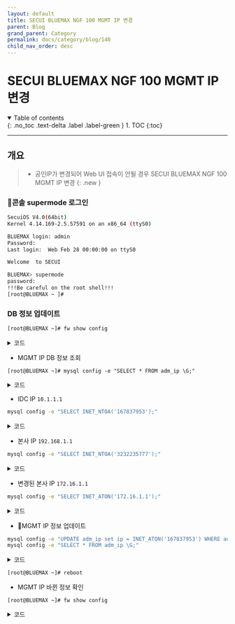 ```yaml
---
layout: default
title: SECUI BLUEMAX NGF 100 MGMT IP 변경
parent: Blog
grand_parent: Category
permalink: docs/category/blog/140
child_nav_order: desc
---
```


# SECUI BLUEMAX NGF 100 MGMT IP 변경

<details open markdown="block">
  <summary>
    Table of contents
  </summary>
  {: .no_toc .text-delta .label .label-green }
1. TOC
{:toc}
</details>

---

## 개요

> - 공인IP가 변경되어 Web UI 접속이 안될 경우 SECUI BLUEMAX NGF 100 MGMT IP 변경
{: .new }

### 콘솔 supermode 로그인

```bash
SecuiOS V4.0(64bit)
Kernel 4.14.169-2.5.57591 on an x86_64 (ttyS0)

BLUEMAX login: admin
Password:
Last login:  Web Feb 28 00:00:00 on ttyS0

Welcome  to SECUI

BLUEMAX> supermode
password:
!!!Be careful on the root shell!!!
[root@BLUEMAX ~ ]#
```

### DB 정보 업데이트

```bash
[root@BLUEMAX ~]# fw show config
```

<details markdown="block">
  <summary>
    코드
  </summary>
  {: .text-delta .label .label-green }

```bash
[ License & Feature configuration ]
 License                : OK
 Operation mode         : BASIC
 FW feature             : On (enabled)
 IPSec feature          : On
 IPS/DDOS feature       : Off

[ System configuration ]
 Machine ID                 : 0b1bdcc1
 Allow non IP/ARP in L2     : Off
 Forward IP broadcast in L3 : Off
 HA divert                  : On
 APP ID Cache               : Off
 URL Logging                : Off
 WEB Identify               : Off

[ Local IP configuration ]
 127.0.0.1               192.168.10.10           192.168.20.1

[ Zone configuration ]
 Zone INT : eth1 tun0
 Zone EXT : eth3
 Zone DMZ :
 Zone HA  :

[ Administrator Interface configuration ]
 Admin Interface count : 0


[ Administrator IP configuration ]
 Admin IP control : On
 Admin IP list    :
 10.1.1.1/255.255.255.255              192.168.1.1/255.255.255.255

[ Administrator port configuration ]
 GUI port : 443
 CLI port : 22

[ DR Accept configuration ]
 Accept IP   :
 Accept Port :

[ Log/Alert configuration ]
 Allow log                     : Off
   + TCP session install log   : Off
   + Non-syn TCP install log   : Off
   + Non-first fragment log    : Off
   + Sub session log           : On
 Deny log                      : Off
 All packet log                : Off
 Black list log                : Off
 Session full alert            : Off
 Session full alert threshold  : Off
 Session shaping alert         : Off
 IP conflict alert             : Off

[ Session shaping configuration ]
 Session shaping : Off

[ Fragment packet control configuration ]
 Allow all fragment packet           : On
 Fragment packet stateful inspection : Off

[ Protocol-specific stateful inspection configuration ]
 FTP        [svc type  5] : On
 H.323      [svc type 12] : On
 MGCP       [svc type 17] : On
 MMS        [svc type  9] : On
 RMI        [svc type 11] : On
 RSHELL     [svc type  6] : On
 RTSP       [svc type  8] : On
 SIP        [svc type 16] : On
 SQLNET     [svc type  7] : On
 RPC        [svc type 15] : On
 TFTP       [svc type 13] : On
 TRACEROUTE [svc type 18] : On

[ NGF2 Flow configuration ]
 Proxy IP                           : 192.168.10.10
 Webfilter flow                     : Off
 Http flow(PROXY_DIVERT)            : Off
 Smtp flow(PROXY_DIVERT)            : Off
 Pop3 flow(PROXY_DIVERT)            : Off
 Imap flow(PROXY_DIVERT)            : Off
 Ftp flow(PROXY_DIVERT)             : Off

[ MISC configuration ]
 Hit Count Day                      : 1, 7, 30, 0, 0
 Shadow Auto Disable                : Off
 Auto Use                           : On
 Apply Popup                        : Off
 Check Shadow Rule                  : Off
 Check All Any Rule                 : Off
 Old Rule Mngt                      : Keep
 XFF                                : log off, mask off, userauth off
``` 

</details>

- MGMT IP DB 정보 조회

```
[root@BLUEMAX ~]# mysql config -e "SELECT * FROM adm_ip \G;"
```

<details markdown="block">
  <summary>
    코드
  </summary>
  {: .text-delta .label .label-green }
  
```bash
*************************** 1. row ***************************
adm_ip_id: 1
   ip_ver: 1
       ip: 167837953
   prefix: 24
     desc: IDC
*************************** 2. row ***************************
adm_ip_id: 2
   ip_ver: 1
       ip: 3232235777
   prefix: 32
     desc: HO
```

</details>

- IDC IP `10.1.1.1`

```bash
mysql config -e "SELECT INET_NTOA('167837953');"
```

<details markdown="block">
  <summary>
    코드
  </summary>
  {: .text-delta .label .label-green }

```bash
+------------------------+
| INET_NTOA('167837953') |
+------------------------+
| 10.1.1.1               |
+------------------------+
1 row in set (0.02 sec)
```

</details>

- 본사 IP `192.168.1.1`

```bash
mysql config -e "SELECT INET_NTOA('3232235777');"
```

<details markdown="block">
  <summary>
    코드
  </summary>
  {: .text-delta .label .label-green }

```bash
+--------------------------+
| INET_ATON('192.168.1.1') |
+--------------------------+
|               3232235777 |
+--------------------------+
1 row in set (0.00 sec)
```

</details>

- 변경된 본사 IP `172.16.1.1`

```bash
mysql config -e "SELECT INET_ATON('172.16.1.1');"
```

<details markdown="block">
  <summary>
    코드
  </summary>
  {: .text-delta .label .label-green }

```bash
+-------------------------+
| INET_ATON('172.16.1.1') |
+-------------------------+
|              2886729985 |
+-------------------------+
1 row in set (0.01 sec)
```

</details>

- MGMT IP 정보 업데이트

```bash
mysql config -e "UPDATE adm_ip set ip = INET_ATON('167837953') WHERE adm_ip_id = '2';"
mysql config -e "SELECT * FROM adm_ip \G;"
```

<details markdown="block">
  <summary>
    코드
  </summary>
  {: .text-delta .label .label-green }

```bash
*************************** 1. row ***************************
adm_ip_id: 1
   ip_ver: 1
       ip: 167837953
   prefix: 24
     desc: IDC
*************************** 2. row ***************************
adm_ip_id: 2
   ip_ver: 1
       ip: 2886729985
   prefix: 32
     desc: HO
```

</details>

```bash
[root@BLUEMAX ~]# reboot
```

- MGMT IP 바뀐 정보 확인

```
[root@BLUEMAX ~]# fw show config
```

<details markdown="block">
  <summary>
    코드
  </summary>
  {: .text-delta .label .label-green }

```bash
[ License & Feature configuration ]
 License                : OK
 Operation mode         : BASIC
 FW feature             : On (enabled)
 IPSec feature          : On
 IPS/DDOS feature       : Off

[ System configuration ]
 Machine ID                 : 0b1bdcc1
 Allow non IP/ARP in L2     : Off
 Forward IP broadcast in L3 : Off
 HA divert                  : On
 APP ID Cache               : Off
 URL Logging                : Off
 WEB Identify               : Off

[ Local IP configuration ]
 127.0.0.1               192.168.10.10           192.168.20.1

[ Zone configuration ]
 Zone INT : eth1 tun0
 Zone EXT : eth3
 Zone DMZ :
 Zone HA  :

[ Administrator Interface configuration ]
 Admin Interface count : 0


[ Administrator IP configuration ]
 Admin IP control : On
 Admin IP list    :
 10.1.1.1/255.255.255.255              172.16.1.1/255.255.255.255

[ Administrator port configuration ]
 GUI port : 443
 CLI port : 22

[ DR Accept configuration ]
 Accept IP   :
 Accept Port :

[ Log/Alert configuration ]
 Allow log                     : Off
   + TCP session install log   : Off
   + Non-syn TCP install log   : Off
   + Non-first fragment log    : Off
   + Sub session log           : On
 Deny log                      : Off
 All packet log                : Off
 Black list log                : Off
 Session full alert            : Off
 Session full alert threshold  : Off
 Session shaping alert         : Off
 IP conflict alert             : Off

[ Session shaping configuration ]
 Session shaping : Off

[ Fragment packet control configuration ]
 Allow all fragment packet           : On
 Fragment packet stateful inspection : Off

[ Protocol-specific stateful inspection configuration ]
 FTP        [svc type  5] : On
 H.323      [svc type 12] : On
 MGCP       [svc type 17] : On
 MMS        [svc type  9] : On
 RMI        [svc type 11] : On
 RSHELL     [svc type  6] : On
 RTSP       [svc type  8] : On
 SIP        [svc type 16] : On
 SQLNET     [svc type  7] : On
 RPC        [svc type 15] : On
 TFTP       [svc type 13] : On
 TRACEROUTE [svc type 18] : On

[ NGF2 Flow configuration ]
 Proxy IP                           : 192.168.10.10
 Webfilter flow                     : Off
 Http flow(PROXY_DIVERT)            : Off
 Smtp flow(PROXY_DIVERT)            : Off
 Pop3 flow(PROXY_DIVERT)            : Off
 Imap flow(PROXY_DIVERT)            : Off
 Ftp flow(PROXY_DIVERT)             : Off

[ MISC configuration ]
 Hit Count Day                      : 1, 7, 30, 0, 0
 Shadow Auto Disable                : Off
 Auto Use                           : On
 Apply Popup                        : Off
 Check Shadow Rule                  : Off
 Check All Any Rule                 : Off
 Old Rule Mngt                      : Keep
 XFF                                : log off, mask off, userauth off
```

</details>
